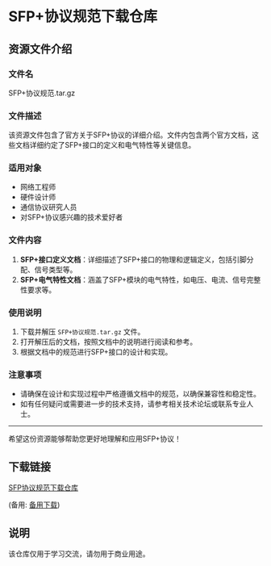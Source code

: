 # SFP+协议规范下载仓库

## 资源文件介绍

### 文件名
SFP+协议规范.tar.gz

### 文件描述
该资源文件包含了官方关于SFP+协议的详细介绍。文件内包含两个官方文档，这些文档详细约定了SFP+接口的定义和电气特性等关键信息。

### 适用对象
- 网络工程师
- 硬件设计师
- 通信协议研究人员
- 对SFP+协议感兴趣的技术爱好者

### 文件内容
1. **SFP+接口定义文档**：详细描述了SFP+接口的物理和逻辑定义，包括引脚分配、信号类型等。
2. **SFP+电气特性文档**：涵盖了SFP+模块的电气特性，如电压、电流、信号完整性要求等。

### 使用说明
1. 下载并解压 `SFP+协议规范.tar.gz` 文件。
2. 打开解压后的文档，按照文档中的说明进行阅读和参考。
3. 根据文档中的规范进行SFP+接口的设计和实现。

### 注意事项
- 请确保在设计和实现过程中严格遵循文档中的规范，以确保兼容性和稳定性。
- 如有任何疑问或需要进一步的技术支持，请参考相关技术论坛或联系专业人士。

---

希望这份资源能够帮助您更好地理解和应用SFP+协议！

## 下载链接
[SFP协议规范下载仓库](https://pan.quark.cn/s/1dbbea73bc94) 

(备用: [备用下载](https://pan.baidu.com/s/1llfLowysE_an-TILaKneRg?pwd=1234))

## 说明

该仓库仅用于学习交流，请勿用于商业用途。
